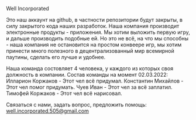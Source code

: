 Well Incorporated

Это наш аккаунт на github, в частности репозитории будут закрыты, в силу 
закрытого кода наших разработок. Наша компания производит электронные
продукты - приложения. Мы хотим выложить первую игру, и дальше производить 
подобные ей. Но это не всё, на что мы способны - наша компания не
остановится на простом конвеере игр, мы хотим принести много полезного
в децентрализованный мир всемирной паутины, сделать его лучше и удобнее.

Наша команда состовляет 4 человека, у каждого из которых своя должность
в компании.
Состав команды на момент 02.03.2022:
Илларион Коржаков - Этот чел всё придумал.
Константин Михайлов - Этот чел помог придумать.
Чуев Иван - Этот чел за всё заплатил.
Тимофей Коржаков - Этот чел всё нарисовал.

Связаться с нами, задать вопрос, предложить помощь:
well.incorporated.505@gmail.com
